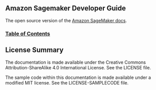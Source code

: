## Amazon Sagemaker Developer Guide

The open source version of the [Amazon SageMaker docs](https://docs.aws.amazon.com/sagemaker/latest/dg/whatis.html).

### [Table of Contents](https://github.com/awsdocs/amazon-sagemaker-developer-guide/blob/master/doc_source/index.md)

## License Summary

The documentation is made available under the Creative Commons Attribution-ShareAlike 4.0 International License. See the LICENSE file.

The sample code within this documentation is made available under a modified MIT license. See the LICENSE-SAMPLECODE file.
